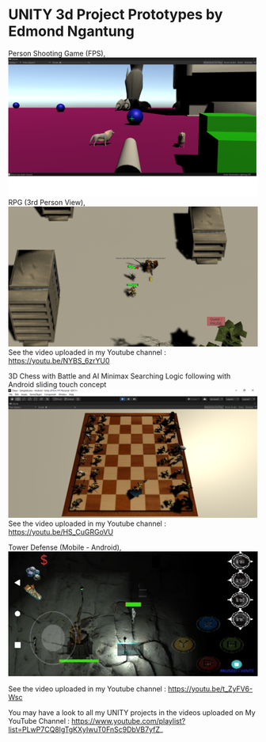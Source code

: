 # UNITY 3d Project Prototypes by Edmond Ngantung

Person Shooting Game (FPS),
![alt text](https://github.com/engantung/UNITY/blob/main/1st%20Person%20Shooter/Figure%201.png?raw=true)
RPG (3rd Person View),
![alt text](https://github.com/engantung/UNITY/blob/main/RPG%20(3rd%20Person%20View)/Figure%203.png?raw=true)
      See the video uploaded in my Youtube channel : https://youtu.be/NYBS_6zrYU0

3D Chess with Battle and AI Minimax Searching Logic following with Android sliding touch concept
![alt text](https://github.com/engantung/UNITY/blob/main/3d_Chess_with_Battle/Figure_chess.png?raw=true)  
      See the video uploaded in my Youtube channel : https://youtu.be/HS_CuGRGoVU

Tower Defense (Mobile - Android),
![alt text](https://github.com/engantung/UNITY/blob/main/AngelDefense%20(Mobile)/level01.png?raw=true)

See the video uploaded in my Youtube channel : https://youtu.be/t_ZyFV6-Wsc




You may have a look to all my UNITY projects in the videos uploaded on My YouTube Channel :
https://www.youtube.com/playlist?list=PLwP7CQ8lgTgKXyIwuT0FnSc9DbVB7yfZ_

